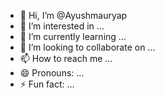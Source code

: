 - 👋 Hi, I’m @Ayushmauryap
- 👀 I’m interested in ...
- 🌱 I’m currently learning ...
- 💞️ I’m looking to collaborate on ...
- 📫 How to reach me ...
- 😄 Pronouns: ...
- ⚡ Fun fact: ...

<!---
Ayushmauryap/Ayushmauryap is a ✨ special ✨ repository because its `README.md` (this file) appears on your GitHub profile.
You can click the Preview link to take a look at your changes.
--->
